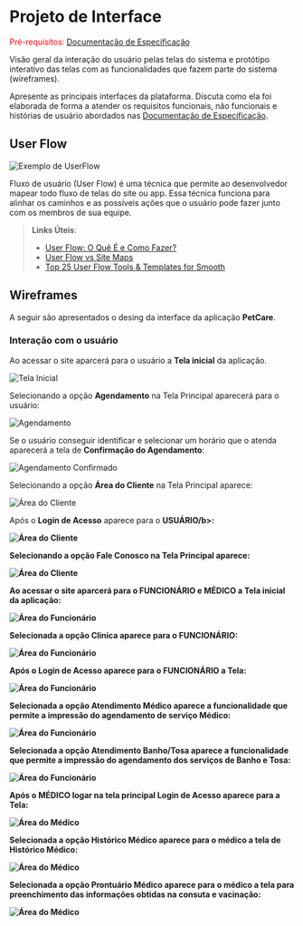 
# Projeto de Interface

<span style="color:red">Pré-requisitos: <a href="2-Especificação do Projeto.md"> Documentação de Especificação</a></span>

Visão geral da interação do usuário pelas telas do sistema e protótipo interativo das telas com as funcionalidades que fazem parte do sistema (wireframes).

 Apresente as principais interfaces da plataforma. Discuta como ela foi elaborada de forma a atender os requisitos funcionais, não funcionais e histórias de usuário abordados nas <a href="2-Especificação do Projeto.md"> Documentação de Especificação</a>.

## User Flow

![Exemplo de UserFlow](img/userflow.jpg)

Fluxo de usuário (User Flow) é uma técnica que permite ao desenvolvedor mapear todo fluxo de telas do site ou app. Essa técnica funciona para alinhar os caminhos e as possíveis ações que o usuário pode fazer junto com os membros de sua equipe.

> **Links Úteis**:
> - [User Flow: O Quê É e Como Fazer?](https://medium.com/7bits/fluxo-de-usu%C3%A1rio-user-flow-o-que-%C3%A9-como-fazer-79d965872534)
> - [User Flow vs Site Maps](http://designr.com.br/sitemap-e-user-flow-quais-as-diferencas-e-quando-usar-cada-um/)
> - [Top 25 User Flow Tools & Templates for Smooth](https://www.mockplus.com/blog/post/user-flow-tools)


## Wireframes

A seguir são apresentados o desing da interface da aplicação <b>PetCare</b>. 

### Interação com o usuário

Ao acessar o site aparcerá para o usuário a <b>Tela inicial</b> da aplicação.

![Tela Inicial](img/wireframe_usu_1.png)

Selecionando a opção <b>Agendamento</b> na Tela Principal aparecerá para o usuário:

![Agendamento](img/wireframe_usu_2.png)

Se o usuário conseguir identificar e selecionar um horário que o atenda aparecerá a tela de <b>Confirmação do Agendamento</b>:

![Agendamento Confirmado](img/wireframe_usu_3.png)

Selecionando a opção <b>Área do Cliente</b> na Tela Principal aparece:

![Área do Cliente](img/wireframe_usu_4.png)

Após o <b>Login de Acesso</b> aparece para o <b>USUÁRIO/b>:

![Área do Cliente](img/wireframe_usu_5.png)

Selecionando a opção <b>Fale Conosco</b> na Tela Principal aparece:

![Área do Cliente](img/wireframe_usu_6.png)

 Ao acessar o site aparcerá para o <b>FUNCIONÁRIO</b> e <b>MÉDICO</b> a <b>Tela inicial</b> da aplicação:

![Área do Funcionário](img/wireframe_fun_1.png)

Selecionada a opção <b>Clinica</b> aparece para o <b>FUNCIONÁRIO</b>:

![Área do Funcionário](img/wireframe_fun_2.png)

Após o <b>Login de Acesso</b> aparece para o <b>FUNCIONÁRIO</b> a Tela:

![Área do Funcionário](img/wireframe_fun_3.png)

Selecionada a opção <b>Atendimento Médico</b> aparece a funcionalidade que permite a impressão do agendamento de serviço Médico:

![Área do Funcionário](img/wireframe_fun_4.png)

Selecionada a opção <b>Atendimento Banho/Tosa</b> aparece a funcionalidade que permite a impressão do agendamento dos serviços de Banho e Tosa:

![Área do Funcionário](img/wireframe_fun_5.png)
 
Após o <b>MÉDICO</b> logar na tela principal <b>Login de Acesso</b> aparece para a Tela:
 
![Área do Médico](img/wireframe_med_1.png)
 
Selecionada a opção <b>Histórico Médico</b> aparece para o médico a tela de Histórico Médico:
 
![Área do Médico](img/wireframe_med_2.png)
 
Selecionada a opção <b>Prontuário Médico</b> aparece para o médico a tela para preenchimento das informações obtidas na consuta e vacinação:
 
![Área do Médico](img/wireframe_med_3.png)




